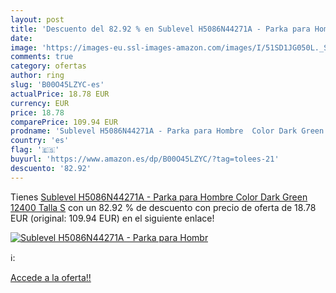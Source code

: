 ```yaml
---
layout: post
title: 'Descuento del 82.92 % en Sublevel H5086N44271A - Parka para Hombr'
date: 
image: 'https://images-eu.ssl-images-amazon.com/images/I/51SD1JG050L._SL200_.jpg'
comments: true
category: ofertas
author: ring
slug: 'B00O45LZYC-es'
actualPrice: 18.78 EUR
currency: EUR
price: 18.78
comparePrice: 109.94 EUR
prodname: 'Sublevel H5086N44271A - Parka para Hombre  Color Dark Green 12400  Talla S'
country: 'es'
flag: '🇪🇸'
buyurl: 'https://www.amazon.es/dp/B00O45LZYC/?tag=tolees-21'
descuento: '82.92'
---
```


Tienes [Sublevel H5086N44271A - Parka para Hombre  Color Dark Green 12400  Talla S](https://www.amazon.es/dp/B00O45LZYC/?tag=tolees-21) con un 82.92 % de descuento con precio de oferta de 18.78 EUR (original: 109.94 EUR) en el siguiente enlace!

[![Sublevel H5086N44271A - Parka para Hombr](https://images-eu.ssl-images-amazon.com/images/I/51SD1JG050L._SL200_.jpg)](https://www.amazon.es/dp/B00O45LZYC/?tag=tolees-21)

ℹ️:


[Accede a la oferta!!](https://www.amazon.es/dp/B00O45LZYC/?tag=tolees-21)
